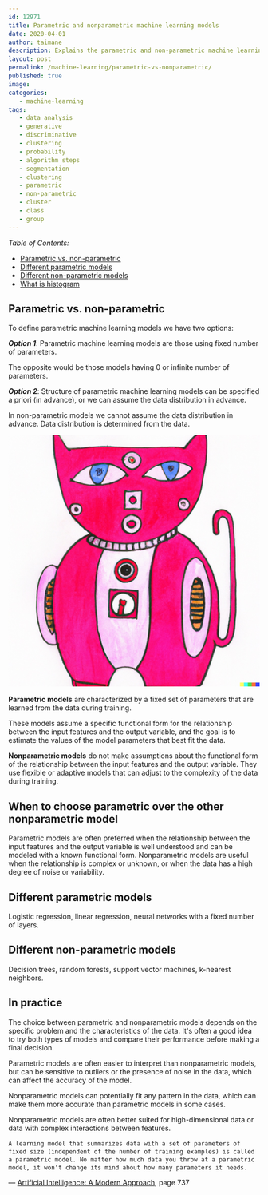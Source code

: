 ```yaml
---
id: 12971
title: Parametric and nonparametric machine learning models
date: 2020-04-01
author: taimane
description: Explains the parametric and non-parametric machine learning models.
layout: post
permalink: /machine-learning/parametric-vs-nonparametric/
published: true
image: 
categories: 
   - machine-learning
tags:
   - data analysis
   - generative
   - discriminative
   - clustering
   - probability
   - algorithm steps   
   - segmentation 
   - clustering
   - parametric
   - non-parametric
   - cluster
   - class
   - group
---
```

<script type="text/x-mathjax-config">
    MathJax.Hub.Config({
      tex2jax: {
        skipTags: ['script', 'noscript', 'style', 'textarea', 'pre'],
        inlineMath: [['$','$']]
      }
    });
</script>
<script src="https://cdn.mathjax.org/mathjax/latest/MathJax.js?config=TeX-AMS-MML_HTMLorMML" type="text/javascript"></script>

_Table of Contents:_

- [Parametric vs. non-parametric](#parametric-vs-non-parametric)
- [Different parametric models](#different-parametric-models)
- [Different non-parametric models](#different-non-parametric-models)
- [What is histogram](#what-is-histogram)
 

## Parametric vs. non-parametric

To define parametric machine learning models we have two options:

**_Option 1_**: Parametric machine learning models are those using fixed number of parameters.

The opposite would be those models having 0 or infinite number of parameters.

**_Option 2_**: Structure of parametric machine learning models can be specified a priori (in advance), or we can assume the data distribution in advance.

In non-parametric models we cannot assume the data distribution in advance. Data distribution is determined from the data.

![parametric](/wp-content/uploads/2023/parametric.nonparametric.jpg)

**Parametric models** are characterized by a fixed set of parameters that are learned from the data during training.

These models assume a specific functional form for the relationship between the input features and the output variable, and the goal is to estimate the values of the model parameters that best fit the data. 


**Nonparametric models** do not make assumptions about the functional form of the relationship between the input features and the output variable. They use flexible or adaptive models that can adjust to the complexity of the data during training. 

## When to choose parametric over the other nonparametric model

Parametric models are often preferred when the relationship between the input features and the output variable is well understood and can be modeled with a known functional form. Nonparametric models are useful when the relationship is complex or unknown, or when the data has a high degree of noise or variability.

## Different parametric models

Logistic regression, linear regression, neural networks with a fixed number of layers.


## Different non-parametric models

Decision trees, random forests, support vector machines, k-nearest neighbors.

## In practice 

The choice between parametric and nonparametric models depends on the specific problem and the characteristics of the data. It's often a good idea to try both types of models and compare their performance before making a final decision.


Parametric models are often easier to interpret than nonparametric models, but can be sensitive to outliers or the presence of noise in the data, which can affect the accuracy of the model.

Nonparametric models can potentially fit any pattern in the data, which can make them more accurate than parametric models in some cases.

Nonparametric models are often better suited for high-dimensional data or data with complex interactions between features.

    A learning model that summarizes data with a set of parameters of fixed size (independent of the number of training examples) is called a parametric model. No matter how much data you throw at a parametric model, it won't change its mind about how many parameters it needs.

— [Artificial Intelligence: A Modern Approach](https://www.amazon.com/Artificial-Intelligence-Approach-Stuart-Russell/dp/9332543518/ref=sr_1_6?crid=1L1TPYVZOB9B0&keywords=Artificial+Intelligence%3A+A+Modern+Approach&qid=1679935585&sprefix=artificial+intelligence+a+modern+approach%2Caps%2C187&sr=8-6), page 737
